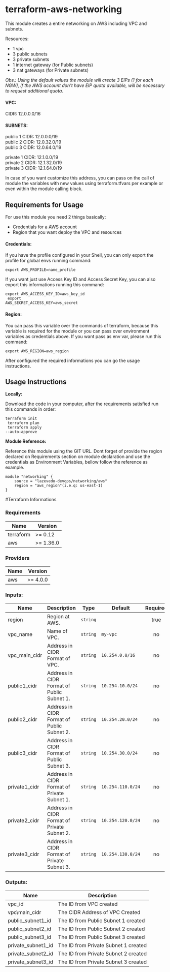 # terraform-aws-networking
This module creates a entire networking on AWS including VPC and subnets.

Resources:
- 1 vpc
- 3 public subnets
- 3 private subnets
- 1 internet gateway (for Public subnets)
- 3 nat gateways (for Private subnets)

_Obs.: Using the default values the module will create 3 EIPs (1 for each NGW), if the AWS account don't have EIP quota available, will be necessary to request additional quota._


#### VPC:<br>
CIDR: 12.0.0.0/16<br>

#### SUBNETS:<br>
public 1 CIDR: 12.0.0.0/19<br>
public 2 CIDR: 12.0.32.0/19<br>
public 3 CIDR: 12.0.64.0/19<br>

private 1 CIDR: 12.1.0.0/19<br>
private 2 CIDR: 12.1.32.0/19<br>
private 3 CIDR: 12.1.64.0/19<br>

In case of you want customize this address, you can pass on the call of module the variables with new values using terraform.tfvars per example or even within the module calling block.

## Requirements for Usage

For use this module you need 2 things basically:

- Credentials for a AWS account<br>
- Region that you want deploy the VPC and resources

#### Credentials:
<p>If you have the profile configured in your Shell, you can only export the profile for global envs running command:

<code>export AWS_PROFILE=name_profile</code>

If you want just use Access Key ID and Access Secret Key, you can also export this informations running this command:

<code>export AWS_ACCESS_KEY_ID=aws_key_id<br>
export AWS_SECRET_ACCESS_KEY=aws_secret</code>

#### Region:

You can pass this variable over the commands of terraform, because this variable is required for the module or you can pass over environment variables as credentials above. If you want pass as env var, please run this command:

<code>export AWS_REGION=aws_region</code>

After configured the required informations you can go the usage instructions.

## Usage Instructions

**Locally:**

Download the code in your computer, after the requirements satisfied run this commands in order:

<code>terraform init<br>
terraform plan<br>
terraform apply --auto-approve<br></code>

**Module Reference:**

Reference this module using the GIT URL.
Dont forget of provide the region declared on Requirements section on module declaration and use the credentials as Environment Variables, bellow follow the reference as example.

```
module "networking" {
    source = "lazevedo-devops/networking/aws"
    region = "aws_region"(i.e.q: us-east-1)
}
```


#Terraform Informations

### Requirements

| Name | Version |
|------|---------|
| terraform | >= 0.12 |
| aws | >= 1.36.0 |

### Providers

| Name | Version |
|------|---------|
| aws | >= 4.0.0 |

### Inputs:

| Name | Description | Type | Default | Required |
|------|-------------|------|---------|:--------:|
| region | Region at AWS. | `string` |  | true |
| vpc\_name | Name of VPC. | `string` | `my-vpc` | no |
| vpc\_main\_cidr | Address in CIDR Format of VPC. | `string` | `10.254.0.0/16` | no |
| public1\_cidr | Address in CIDR Format of Public Subnet 1. | `string` | `10.254.10.0/24` | no |
| public2\_cidr | Address in CIDR Format of Public Subnet 2. | `string` | `10.254.20.0/24` | no |
| public3\_cidr | Address in CIDR Format of Public Subnet 3. | `string` | `10.254.30.0/24` | no |
| private1\_cidr | Address in CIDR Format of Private Subnet 1. | `string` | `10.254.110.0/24` | no |
| private2\_cidr | Address in CIDR Format of Private Subnet 2. | `string` | `10.254.120.0/24` | no |
| private3\_cidr | Address in CIDR Format of Private Subnet 3. | `string` | `10.254.130.0/24` | no |

### Outputs:

| Name | Description |
|------|-------------|
| vpc\_id | The ID from VPC created |
| vpc\main\_cidr | The CIDR Address of VPC Created |
| public\_subnet1\_id | The ID from Public Subnet 1 created |
| public\_subnet2\_id | The ID from Public Subnet 2 created |
| public\_subnet3\_id | The ID from Public Subnet 3 created |
| private\_subnet1\_id | The ID from Private Subnet 1 created |
| private\_subnet2\_id | The ID from Private Subnet 2 created |
| private\_subnet3\_id | The ID from Private Subnet 3 created |